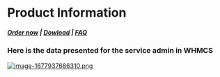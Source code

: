 # Product Information

#####  [Order now](https://puqcloud.com/whmcs-module-owncloud.php) | [Dowload](https://download.puqcloud.com/WHMCS/servers/PUQ_WHMCS-ownCloud/) | [FAQ](https://faq.puqcloud.com/)

### Here is the data presented for the service admin in WHMCS

[![image-1677937686310.png](https://doc.puq.info/uploads/images/gallery/2023-03/scaled-1680-/image-1677937686310.png)](https://doc.puq.info/uploads/images/gallery/2023-03/image-1677937686310.png)
